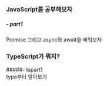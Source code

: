 ### JavaScript를 공부해보자

##### - part1<br>
  Promise 그리고 async와 await을 배워보자
  
### TypeScript가 뭐지?

#####- tspart1<br>
  type부터 알아보기
  
